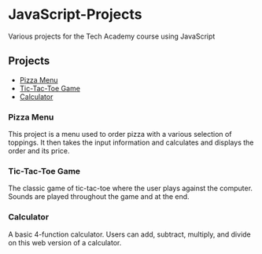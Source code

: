 # JavaScript-Projects

Various projects for the Tech Academy course using JavaScript

## Projects
  * [Pizza Menu](https://github.com/oderagowski/JavaScript-Projects/tree/main/Basic%20JavaScript%20Projects/Pizza_Project)
  * [Tic-Tac-Toe Game](https://github.com/oderagowski/JavaScript-Projects/tree/main/Basic%20JavaScript%20Projects/TicTacToe)
  * [Calculator](https://github.com/oderagowski/JavaScript-Projects/tree/main/Basic%20JavaScript%20Projects/Calculator)
</ul>


### Pizza Menu

This project is a menu used to order pizza with a various selection of toppings. It then takes the input information and calculates and displays the order and its price.


### Tic-Tac-Toe Game

The classic game of tic-tac-toe where the user plays against the computer. Sounds are played throughout the game and at the end.


### Calculator
A basic 4-function calculator. Users can add, subtract, multiply, and divide on this web version of a calculator.
